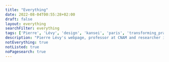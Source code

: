 ```yaml
---
title: "Everything"
date: 2022-08-04T00:55:28+02:00
draft: false
layout: everything
searchFilter: everything
tags: ['Pierre', 'Lévy', 'design', 'kansei', 'paris', 'transforming_practices']
description: "Pierre Lévy's webpage, professor at CNAM and researcher in design for transforming practices."
notEverything: true
notListed: true
noPagesearch: true
---
```

